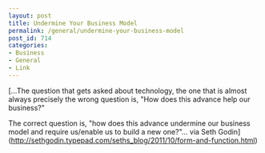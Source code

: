```yaml
---
layout: post
title: Undermine Your Business Model
permalink: /general/undermine-your-business-model
post_id: 714
categories:
- Business
- General
- Link
---
```


[...The question that gets asked about technology, the one that is almost always precisely the wrong question is, "How does this advance help our business?"

The correct question is, "how does this advance undermine our business model and require us/enable us to build a new one?"... via Seth Godin](http://sethgodin.typepad.com/seths_blog/2011/10/form-and-function.html)
